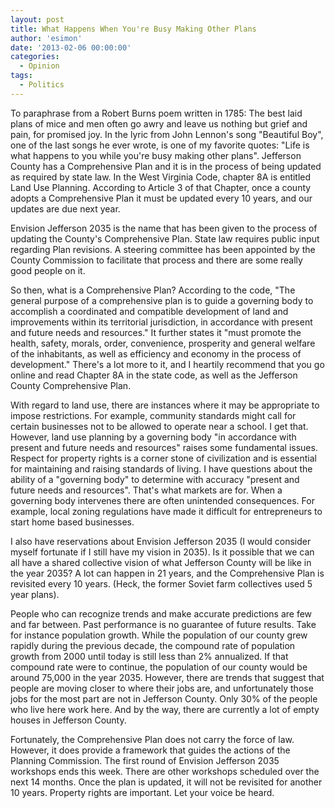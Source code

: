 ```yaml
---
layout: post
title: What Happens When You're Busy Making Other Plans 
author: 'esimon'
date: '2013-02-06 00:00:00'
categories:
  - Opinion
tags:
  - Politics
---
```

To paraphrase from a Robert Burns poem written in 1785: The best laid plans of mice and men often go awry and leave us nothing but grief and pain, for promised joy. In the lyric from John Lennon's song "Beautiful Boy", one of the last songs he ever wrote, is one of my favorite quotes: "Life is what happens to you while you're busy making other plans". Jefferson County has a Comprehensive Plan and it is in the process of being updated as required by state law. In the West Virginia Code, chapter 8A is entitled Land Use Planning. According to Article 3 of that Chapter, once a county adopts a Comprehensive Plan it must be updated every 10 years, and our updates are due next year. 

Envision Jefferson 2035 is the name that has been given to the process of updating the County's Comprehensive Plan. State law requires public input regarding Plan revisions. A steering committee has been appointed by the County Commission to facilitate that process and there are some really good people on it. 

So then, what is a Comprehensive Plan? According to the code, "The general purpose of a comprehensive plan is to guide a governing body to accomplish a coordinated and compatible development of land and improvements within its territorial jurisdiction, in accordance with present and future needs and resources." It further states it "must promote the health, safety, morals, order, convenience, prosperity and general welfare of the inhabitants, as well as efficiency and economy in the process of development." There's a lot more to it, and I heartily recommend that you go online and read Chapter 8A in the state code, as well as the Jefferson County Comprehensive Plan. 

With regard to land use, there are instances where it may be appropriate to impose restrictions. For example, community standards might call for certain businesses not to be allowed to operate near a school. I get that. However, land use planning by a governing body "in accordance with present and future needs and resources" raises some fundamental issues. Respect for property rights is a corner stone of civilization and is essential for maintaining and raising standards of living. I have questions about the ability of a "governing body" to determine with accuracy "present and future needs and resources". That's what markets are for. When a governing body intervenes there are often unintended consequences. For example, local zoning regulations have made it difficult for entrepreneurs to start home based businesses. 

I also have reservations about Envision Jefferson 2035 (I would consider myself fortunate if I still have my vision in 2035). Is it possible that we can all have a shared collective vision of what Jefferson County will be like in the year 2035? A lot can happen in 21 years, and the Comprehensive Plan is revisited every 10 years. (Heck, the former Soviet farm collectives used 5 year plans). 

People who can recognize trends and make accurate predictions are few and far between. Past performance is no guarantee of future results. Take for instance population growth. While the population of our county grew rapidly during the previous decade, the compound rate of population growth from 2000 until today is still less than 2% annualized. If that compound rate were to continue, the population of our county would be around 75,000 in the year 2035. However, there are trends that suggest that people are moving closer to where their jobs are, and unfortunately those jobs for the most part are not in Jefferson County. Only 30% of the people who live here work here. And by the way, there are currently a lot of empty houses in Jefferson County. 

Fortunately, the Comprehensive Plan does not carry the force of law. However, it does provide a framework that guides the actions of the Planning Commission. The first round of Envision Jefferson 2035 workshops ends this week. There are other workshops scheduled over the next 14 months. Once the plan is updated, it will not be revisited for another 10 years. Property rights are important. Let your voice be heard. 

